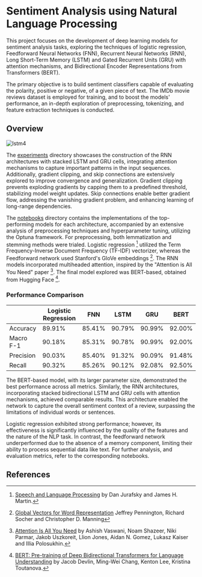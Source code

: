 # Sentiment Analysis using Natural Language Processing

This project focuses on the development of deep learning models for sentiment analysis tasks, exploring the techniques of logistic regression, Feedforward Neural Networks (FNN), Recurrent Neural Networks (RNN), Long Short-Term Memory (LSTM) and Gated Recurrent Units (GRU) with attention mechanisms, and Bidirectional Encoder Representations from Transformers (BERT). 

The primary objective is to build sentiment classifiers capable of evaluating the polarity, positive or negative, of a given piece of text. The IMDb movie reviews dataset is employed for training, and to boost the models' performance, an in-depth exploration of preprocessing, tokenizing, and feature extraction techniques is conducted.

## Overview

![lstm4](https://github.com/Themiscodes/Quantum-Neural-Networks/assets/73662635/4d4868c4-0340-40e4-a893-7be633099547)

The [experiments](experiments/) directory showcases the construction of the RNN architectures with stacked LSTM and GRU cells, integrating attention mechanisms to capture important patterns in the input sequences. Additionally, gradient clipping, and skip connections are extensively explored to improve convergence and generalization. Gradient clipping prevents exploding gradients by capping them to a predefined threshold, stabilizing model weight updates. Skip connections enable better gradient flow, addressing the vanishing gradient problem, and enhancing learning of long-range dependencies.

The [notebooks](notebooks/) directory contains the implementations of the top-performing models for each architecture, accompanied by an extensive analysis of preprocessing techniques and hyperparameter tuning, utilizing the Optuna framework. For preprocessing, both lemmatization and stemming methods were trialed. Logistic regression [^1] utilized the Term Frequency-Inverse Document Frequency (TF-IDF) vectorizer, whereas the Feedforward network used Stanford's GloVe embeddings [^2]. The RNN models incorporated multiheaded attention, inspired by the "Attention is All You Need" paper [^3]. The final model explored was BERT-based, obtained from Hugging Face [^4].

### Performance Comparison

|   |  Logistic Regression | FNN  | LSTM  |  GRU  | BERT|
|---|---|---|---|---|---|
| Accuracy | 89.91%  | 85.41%  | 90.79%  |  90.99% | 92.00%|
| Macro F-1|  90.18% |  85.31% |  90.78% |  90.99% |92.00% | 
| Precision  | 90.03%  | 85.40%  |  91.32% | 90.09%  |91.48% |
| Recall  | 90.32%  |  85.26% | 90.12%  |  92.08% | 92.50% |

The BERT-based model, with its larger parameter size, demonstrated the best performance across all metrics. Similarly, the RNN architectures, incorporating stacked bidirectional LSTM and GRU cells with attention mechanisms, achieved comparable results. This architecture enabled the network to capture the overall sentiment context of a review, surpassing the limitations of individual words or sentences.

Logistic regression exhibited strong performance; however, its effectiveness is significantly influenced by the quality of the features and the nature of the NLP task. In contrast, the feedforward network underperformed due to the absence of a memory component, limiting their ability to process sequential data like text. For further analysis, and evaluation metrics, refer to the corresponding notebooks.

## References

[^1]: [Speech and Language Processing](https://web.stanford.edu/~jurafsky/slp3/) by Dan Jurafsky and James H. Martin.

[^2]: [Global Vectors for Word Representation](https://nlp.stanford.edu/projects/glove/) Jeffrey Pennington, Richard Socher and Christopher D. Manning

[^3]: [Attention Is All You Need](https://arxiv.org/pdf/1706.03762.pdf) by Ashish Vaswani, Noam Shazeer, Niki Parmar, Jakob Uszkoreit, Llion Jones, Aidan N. Gomez, Lukasz Kaiser and Illia Polosukhin.

[^4]: [BERT: Pre-training of Deep Bidirectional Transformers for Language Understanding](https://arxiv.org/abs/1810.04805) by Jacob Devlin, Ming-Wei Chang, Kenton Lee, Kristina Toutanova.
